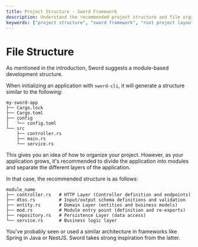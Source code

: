 ```yaml
---
title: Project Structure - Sword Framework
description: Understand the recommended project structure and file organization in Sword applications. Learn the module-based architecture pattern.
keywords: ["project structure", "sword framework", "rust project layout", "modular architecture", "file organization"]
---
```


# File Structure

As mentioned in the introduction, Sword suggests a module-based development structure.

When initializing an application with `sword-cli`, it will generate a structure similar to the following:

```shell
my-sword-app
├── Cargo.lock
├── Cargo.toml
├── config
│   └── config.toml
└── src
    ├── controller.rs
    ├── main.rs
    └── service.rs
```

This gives you an idea of how to organize your project. However, as your application grows, it's recommended to divide the application into modules and separate the different layers of the application.

In that case, the recommended structure is as follows:

```shell
module_name
├── controller.rs   # HTTP Layer (Controller definition and endpoints)
├── dtos.rs         # Input/output schema definitions and validation
├── entity.rs       # Domain Layer (entities and business models)
├── mod.rs          # Module entry point (definition and re-exports)
├── repository.rs   # Persistence Layer (data access)
└── service.rs      # Business logic layer

```

You've probably seen or used a similar architecture in frameworks like Spring in Java or NestJS. Sword takes strong inspiration from the latter.
